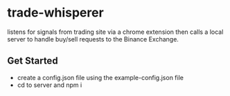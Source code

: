 # trade-whisperer
listens for signals from trading site via a chrome extension then calls a local server to handle buy/sell requests to the Binance Exchange.

## Get Started
- create a config.json file using the example-config.json file
- cd to server and npm i
